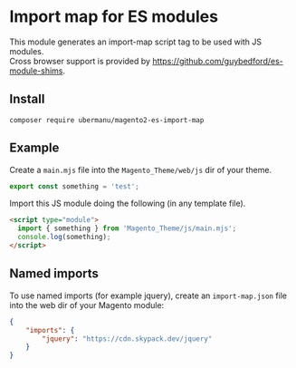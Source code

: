 # Import map for ES modules

This module generates an import-map script tag to be used with JS modules.<br>
Cross browser support is provided by https://github.com/guybedford/es-module-shims.

## Install

    composer require ubermanu/magento2-es-import-map

## Example

Create a `main.mjs` file into the `Magento_Theme/web/js` dir of your theme.

```js
export const something = 'test';
```

Import this JS module doing the following (in any template file).

```html
<script type="module">
  import { something } from 'Magento_Theme/js/main.mjs';
  console.log(something);
</script>
```

## Named imports

To use named imports (for example jquery), create an `import-map.json` file into the web dir of your Magento module:

```json
{
    "imports": {
        "jquery": "https://cdn.skypack.dev/jquery"
    }
}
```
